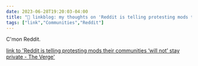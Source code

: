---date: 2023-06-28T19:20:03-04:00title: "🔗 linkblog: my thoughts on 'Reddit is telling protesting mods their communities ‘will not’ stay private - The Verge'"tags: ["link","Communities","Reddit"]---C'mon Reddit.   [link to 'Reddit is telling protesting mods their communities ‘will not’ stay private - The Verge'](https://www.theverge.com/2023/6/28/23777195/reddit-protesting-moderators-communities-subreddits-private-reopen)